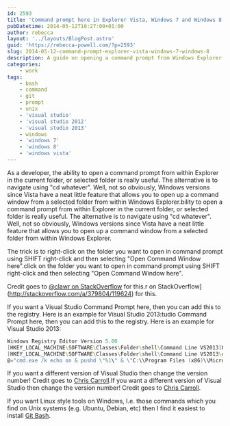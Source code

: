 ```yaml
---
id: 2593
title: 'Command prompt here in Explorer Vista, Windows 7 and Windows 8'
pubDatetime: 2014-05-12T10:27:00+01:00
author: rebecca
layout: '../layouts/BlogPost.astro'
guid: 'https://rebecca-powell.com/?p=2593'
slug: 2014-05-12-command-prompt-explorer-vista-windows-7-windows-8
description: A guide on opening a command prompt from Windows Explorer in Vista, Windows 7, and Windows 8, including adding a Visual Studio Command Prompt to the context menu and using Git Bash for Unix-like tools.a command prompt from Windows Explorer in Vista, Windows 7, and Windows 8, including adding a Visual Studio Command Prompt to the context menu and using Git Bash for Unix-like tools.
categories:
    - work
tags:
    - bash
    - command
    - git
    - prompt
    - unix
    - 'visual studio'
    - 'visual studio 2012'
    - 'visual studio 2013'
    - windows
    - 'windows 7'
    - 'windows 8'
    - 'windows vista'
---
```


As a developer, the ability to open a command prompt from within Explorer in the current folder, or selected folder is really useful. The alternative is to navigate using "cd whatever". Well, not so obviously, Windows versions since Vista have a neat little feature that allows you to open up a command window from a selected folder from within Windows Explorer.bility to open a command prompt from within Explorer in the current folder, or selected folder is really useful. The alternative is to navigate using "cd whatever". Well, not so obviously, Windows versions since Vista have a neat little feature that allows you to open up a command window from a selected folder from within Windows Explorer.

The trick is to right-click on the folder you want to open in command prompt using SHIFT right-click and then selecting "Open Command Window here".click on the folder you want to open in command prompt using SHIFT right-click and then selecting "Open Command Window here".

Credit goes to [@clawr on StackOverflow](http://stackoverflow.com/a/379804/119624) for this.r on StackOverflow](http://stackoverflow.com/a/379804/119624) for this.

If you want a Visual Studio Command Prompt here, then you can add this to the registry. Here is an example for Visual Studio 2013:tudio Command Prompt here, then you can add this to the registry. Here is an example for Visual Studio 2013:

```powershell
Windows Registry Editor Version 5.00
[HKEY_LOCAL_MACHINE\SOFTWARE\Classes\Folder\shell\Command Line VS2013]FTWARE\Classes\Folder\shell\Command Line VS2013]
[HKEY_LOCAL_MACHINE\SOFTWARE\Classes\Folder\shell\Command Line VS2013\command][HKEY_LOCAL_MACHINE\SOFTWARE\Classes\Folder\shell\Command Line VS2013\command]
@="cmd.exe /k echo on & pushd \"%1\" & \"C:\\Program Files (x86)\\Microsoft Visual Studio 12.0\\Common7\\Tools\\VsDevCmd.bat\"" & pushd \"%1\" & \"C:\\Program Files (x86)\\Microsoft Visual Studio 12.0\\Common7\\Tools\\VsDevCmd.bat\""
```

If you want a different version of Visual Studio then change the version number! Credit goes to [Chris Carroll](http://www.cafe-encounter.net/p1614/visual-studio-2013-command-prompt-for-explorer-context-menu).If you want a different version of Visual Studio then change the version number! Credit goes to [Chris Carroll](http://www.cafe-encounter.net/p1614/visual-studio-2013-command-prompt-for-explorer-context-menu).

If you want Linux style tools on Windows, I.e. those commands which you find on Unix systems (e.g. Ubuntu, Debian, etc) then I find it easiest to install [Git Bash](http://git-scm.com/downloads).